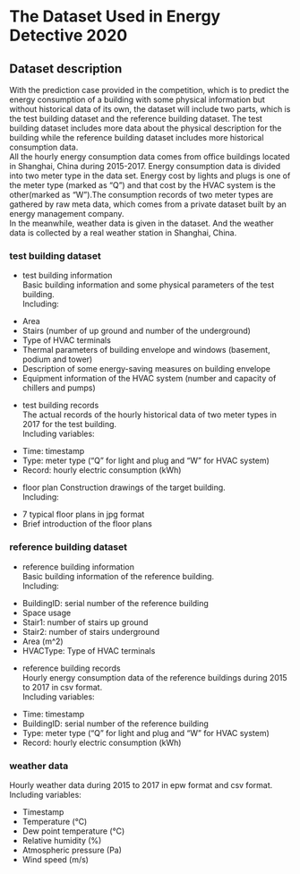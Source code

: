 # The Dataset Used in Energy Detective 2020
## Dataset description
With the prediction case provided in the competition, which is to predict the energy consumption of a building with some physical information but without historical data of its own, the dataset will include two parts, which is the test building dataset and the reference building dataset. The test building dataset includes more data about the physical description for the building while the reference building dataset includes more historical consumption data.     
All the hourly energy consumption data comes from office buildings located in Shanghai, China during 2015-2017. Energy consumption data is divided into two meter type in the data set. Energy cost by lights and plugs is one of the meter type (marked as “Q”) and that cost by the HVAC system is the other(marked as “W”).The consumption records of two meter types are gathered by raw meta data, which comes from a private dataset built by an energy management company.     
In the meanwhile, weather data is given in the dataset. And the weather data is collected by a real weather station in Shanghai, China.     

### test building dataset
* test building information     
Basic building information and some physical parameters of the test building.     
Including:     
- Area
- Stairs (number of up ground and number of the underground)
- Type of HVAC terminals
- Thermal parameters of building envelope and windows (basement, podium and tower)
- Description of some energy-saving measures on building envelope
- Equipment information of the HVAC system (number and capacity of chillers and pumps)      

* test building records     
The actual records of the hourly historical data of two meter types in 2017 for the test building.       
Including variables:      
- Time: timestamp
- Type: meter type (“Q” for light and plug and “W” for HVAC system)
- Record: hourly electric consumption (kWh)      

* floor plan
Construction drawings of the target building.     
Including:     
- 7 typical floor plans in jpg format
- Brief introduction of the floor plans

### reference building dataset
* reference building information     
Basic building information of the reference building.     
Including:     
- BuildingID: serial number of the reference building
- Space usage
- Stair1: number of stairs up ground 
- Stair2: number of stairs underground
- Area (m^2)
- HVACType: Type of HVAC terminals   

* reference building records     
Hourly energy consumption data of the reference buildings during 2015 to 2017 in csv format.       
Including variables:      
- Time: timestamp   
- BuildingID: serial number of the reference building   
- Type: meter type (“Q” for light and plug and “W” for HVAC system)   
- Record: hourly electric consumption (kWh)       

### weather data     
Hourly weather data during 2015 to 2017 in epw format and csv format.        
Including variables:      
- Timestamp   
- Temperature (℃)   
- Dew point temperature (℃)   
- Relative humidity (%)   
- Atmospheric pressure (Pa)   
- Wind speed (m/s)   
